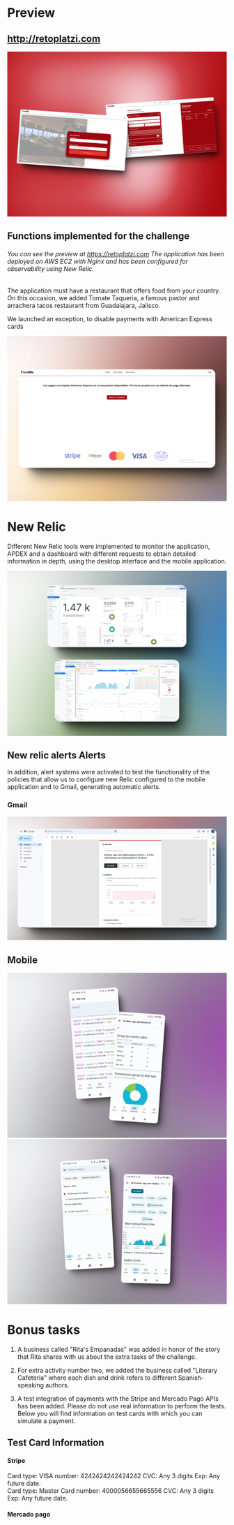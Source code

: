 # Preview

## http://retoplatzi.com

![Preview](readmeAssets/shot.png)

## Functions implemented for the challenge

###### You can see the preview at https://retoplatzi.com The application has been deployed on AWS EC2 with Nginx and has been configured for observability using New Relic.

The application must have a restaurant that offers food from your country. On this occasion, we added Tomate Taqueria, a famous pastor and arrachera tacos restaurant from Guadalajara, Jalisco.

We launched an exception, to disable payments with American Express cards

![Preview](readmeAssets/amex_alert.png)

# New Relic

Different New Relic tools were implemented to monitor the application, APDEX and a dashboard with different requests to obtain detailed information in depth, using the desktop interface and the mobile application.

![Preview](readmeAssets/nrshot.png)

## New relic alerts Alerts

In addition, alert systems were activated to test the functionality of the policies that allow us to configure new Relic configured to the mobile application and to Gmail, generating automatic alerts.

### Gmail

![Preview](readmeAssets/gmail_alert.png)

## Mobile

![Preview](readmeAssets/nrmobile_01.png)
![Preview](readmeAssets/nrmobile_02.png)

# Bonus tasks

1. A business called "Rita's Empanadas" was added in honor of the story that Rita shares with us about the extra tasks of the challenge.

2. For extra activity number two, we added the business called "Literary Cafeteria" where each dish and drink refers to different Spanish-speaking authors.

3. A test integration of payments with the Stripe and Mercado Pago APIs has been added. Please do not use real information to perform the tests. Below you will find information on test cards with which you can simulate a payment.

## Test Card Information

#### Stripe

Card type: VISA
number: 4242424242424242
CVC: Any 3 digits
Exp: Any future date.
<br>
Card type: Master Card
number: 4000056655665556
CVC: Any 3 digits
Exp: Any future date.

#### Mercado pago
